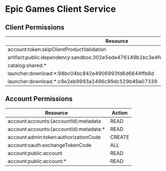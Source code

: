 # Epic Games Client Service


## Client Permissions
| Resource | Action |
| -------- | ------ |
| account:token:skipClientProductValidation | ALL |
| artifact:public:dependency:sandbox:302e5ede476149b1bc3e4fe6ae45e50e:artifact:*:ticket | CREATE |
| catalog:shared:* | READ |
| launcher:download:*:98bc04bc842e4906993fd6d6644ffb8d | READ |
| launcher:download:*:c9e2eb9993a1496c99dc529b49a07339 | READ |

## Account Permissions
| Resource | Action |
| -------- | ------ |
| account:accounts:{accountId}:metadata | READ |
| account:accounts:{accountId}:metadata:* | READ |
| account:admin:token:authorizationCode | CREATE |
| account:oauth:exchangeTokenCode | ALL |
| account:public:account | READ |
| account:public:account:* | READ |

